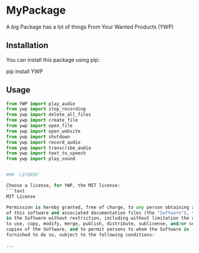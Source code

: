 # MyPackage

A big Package has a lot of things From Your Wanted Products (YWP)

## Installation

You can install this package using pip:

pip install YWP

## Usage

```python
from YWP import play_audio
from ywp import stop_recording
from ywp import delete_all_files
from ywp import create_file
from ywp import open_file
from ywp import open_website
from ywp import shutdown
from ywp import record_audio
from ywp import transcribe_audio
from ywp import text_to_speech
from ywp import play_sound


### `LICENSE`

Choose a license, for YWP, the MIT license:
```text
MIT License

Permission is hereby granted, free of charge, to any person obtaining a copy
of this software and associated documentation files (the "Software"), to deal
in the Software without restriction, including without limitation the rights
to use, copy, modify, merge, publish, distribute, sublicense, and/or sell
copies of the Software, and to permit persons to whom the Software is
furnished to do so, subject to the following conditions:

...